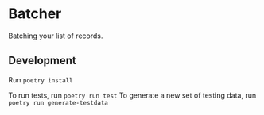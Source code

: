 # Batcher

Batching your list of records.

## Development

Run `poetry install`

To run tests, run `poetry run test`
To generate a new set of testing data, run `poetry run generate-testdata`
